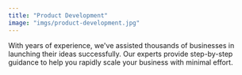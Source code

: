```yaml
---
title: "Product Development"
image: "imgs/product-development.jpg"
---
```


With years of experience, we've assisted thousands of businesses in launching their ideas successfully. Our experts provide step-by-step guidance to help you rapidly scale your business with minimal effort.